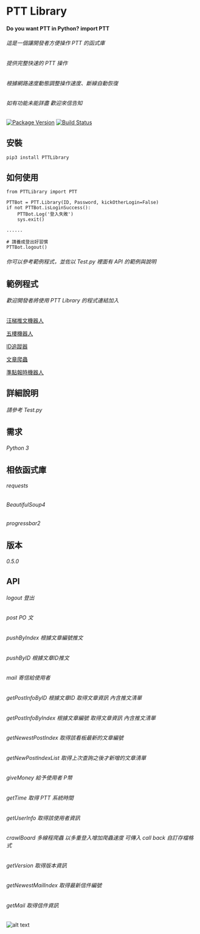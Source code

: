 # PTT Library

#### Do you want PTT in Python? import PTT

###### 這是一個讓開發者方便操作 PTT 的函式庫
###### 提供完整快速的 PTT 操作
###### 根據網路速度動態調整操作速度、斷線自動恢復
###### 如有功能未能詳盡 歡迎來信告知

[![Package Version](https://img.shields.io/pypi/v/PTTLibrary.svg)](https://pypi.python.org/pypi/PTTLibrary)
[![Build Status](https://travis-ci.org/Truth0906/PTTLibrary.svg?branch=master)](https://travis-ci.org/Truth0906/PTTLibrary)

安裝
-------------------
```
pip3 install PTTLibrary
```

如何使用
-------------------
```
from PTTLibrary import PTT

PTTBot = PTT.Library(ID, Password, kickOtherLogin=False)
if not PTTBot.isLoginSuccess():
    PTTBot.Log('登入失敗')
    sys.exit()

......

# 請養成登出好習慣
PTTBot.logout()
```
###### 你可以參考範例程式，並佐以 Test.py 裡面有 API 的範例與說明

範例程式
-------------------
###### 歡迎開發者將使用 PTT Library 的程式連結加入
[汪梯推文機器人](https://github.com/Truth0906/WantedPushCrawler)

[五樓機器人](https://github.com/Truth0906/5FloorBot)

[ID追蹤器](https://github.com/mi99202006/IDTracker)

[文章爬蟲](https://github.com/Truth0906/PostCrawler)

[準點報時機器人](https://github.com/Truth0906/ReportTimeBot)

詳細說明
-------------------
###### 請參考 Test.py

需求
-------------------
###### Python 3

相依函式庫
-------------------
###### requests
###### BeautifulSoup4
###### progressbar2

版本
-------------------
###### 0.5.0

API
-------------------
###### logout 登出
###### post PO 文
###### pushByIndex 根據文章編號推文
###### pushByID 根據文章ID推文
###### mail 寄信給使用者
###### getPostInfoByID 根據文章ID 取得文章資訊 內含推文清單
###### getPostInfoByIndex 根據文章編號 取得文章資訊 內含推文清單
###### getNewestPostIndex 取得該看板最新的文章編號
###### getNewPostIndexList 取得上次查詢之後才新增的文章清單
###### giveMoney 給予使用者 P幣
###### getTime 取得 PTT 系統時間
###### getUserInfo 取得該使用者資訊
###### crawlBoard 多線程爬蟲 以多重登入增加爬蟲速度 可傳入 call back 自訂存檔格式
###### getVersion 取得版本資訊
###### getNewestMailIndex 取得最新信件編號
###### getMail 取得信件資訊
![alt text](http://i.imgur.com/nkyH9fG.png)

